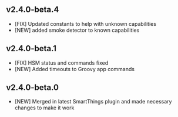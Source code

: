 ## v2.4.0-beta.4

- [FIX] Updated constants to help with unknown capabilities
- [NEW] added smoke detector to known capabilities

## v2.4.0-beta.1

- [FIX] HSM status and commands fixed
- [NEW] Added timeouts to Groovy app commands
  
## v2.4.0-beta.0

- [NEW] Merged in latest SmartThings plugin and made necessary changes to make it work

